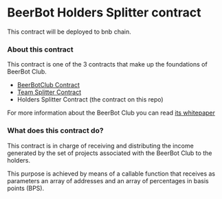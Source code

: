 # BeerBot Holders Splitter contract

This contract will be deployed to bnb chain.

### About this contract

This contract is one of the 3 contracts that make up the foundations of BeerBot Club.

- [BeerBotClub Contract](https://github.com/FelixGarciaDev/BeerBotContract)
- [Team Splitter Contract](https://github.com/FelixGarciaDev/BeerBotSplitter)
- Holders Splitter Contract (the contract on this repo)

For more information about the BeerBot Club you can read [its whitepaper](https://beerbot.club/WhitepaperBeerBotClub.pdf)

### What does this contract do?
This contract is in charge of receiving and distributing the income generated by the set of projects associated with the BeerBot Club to the holders.

This purpose is achieved by means of a callable function that receives as parameters an array of addresses and an array of percentages in basis points (BPS).

